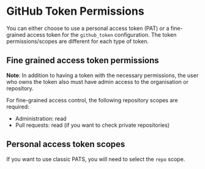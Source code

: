 # GitHub Token Permissions

You can either choose to use a personal access token (PAT) or a fine-grained access token for the 
`github_token` configuration. The token permissions/scopes are different for each type of token.


## Fine grained access token permissions

**Note**: In addition to having a token with the necessary permissions, the user who owns the
token also must have admin access to the organisation or repository.

For fine-grained access control, the following repository scopes are required:

- Administration: read
- Pull requests: read (if you want to check private repositories)

## Personal access token scopes

If you want to use classic PATS, you will need to select the `repo` scope.